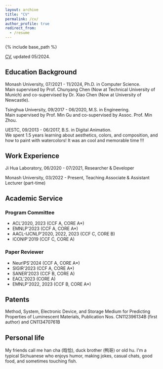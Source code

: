 ```yaml
---
layout: archive
title: "CV"
permalink: /cv/
author_profile: true
redirect_from:
  - /resume
---
```


{% include base_path %}

[CV](https://github.com/huhanGitHub/huhan.github.io/raw/master/files/resume_eng.pdf), updated 05/2024. 


## Education Background

Monash University, 07/2021 - 11/2024, Ph.D. in Computer Science. \
Main supervised by Prof. Chunyang Chen (Now at Technical University of Munich) and co-supervised by Dr. Xiao Chen (Now at University of Newcastle). 
<!--I would also like to express my appreciation to Prof. John Groundy (Monash University) and Dr. Qiuyuan Chen (Tencent) for their help during the early stage of my PhD. -->

Tsinghua University, 09/2017 - 06/2020, M.S. in Engineering. \
Main supervised by Prof. Min Gu and co-supervised by Assoc. Prof. Min Zhou. 

UESTC, 09/2013 - 06/2017, B.S. in Digital Animation. \
We spent 1.5 years learning about aesthetics, colors, and composition, and how to paint with watercolors! It was an cool and memorable time !!!


## Work Experience

Ji Hua Laboratory, 06/2020 - 07/2021, Researcher & Developer

Monash University, 03/2022 - Present, Teaching Associate & Assistant Lecturer (part-time)

## Academic Service

### **Program Committee**
- ACL'2020, 2023 (CCF A, CORE A\*)
- EMNLP'2023 (CCF A, CORE A\*)
- AACL-IJCNLP'2020, 2022, 2023 (CCF C, CORE B)
- ICONIP'2019 (CCF C, CORE A)

### **Paper Reviewer**
- NeurIPS'2024 (CCF A, CORE A\*)
- SIGIR'2023 (CCF A, CORE A\*)
- SANER'2023 (CCF B, CORE A)
- EACL'2023 (CORE A)
- EMNLP'2022, 2023 (CCF B, CORE A\*)


## Patents
Method, System, Electronic Device, and Storage Medium for Predicting Properties of Luminescent Materials, Publication Nos. CN112396134B (first author) and CN113470761B


## Personal life
My friends call me han cha (晗恰), duck brother (鸭哥) or old hu. I'm a typical Sichuanese who enjoys humor, making jokes, casual chats, good food, and sometimes touching fish. 
